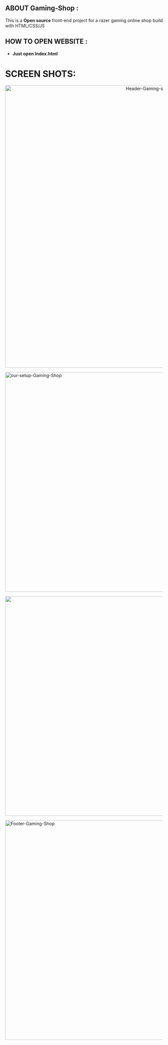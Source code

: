 ## ABOUT Gaming-Shop : 
This is a __Open source__  front-end project for a razer gaming online shop build with HTML/CSS/JS

## HOW TO OPEN WEBSITE :
- **Just open Index.html**


# SCREEN SHOTS:
<p align="center"> <img src="https://user-images.githubusercontent.com/87209891/233807799-aabbdee4-3029-40c6-bece-8bdf071642c7.png" alt="Header-Gaming-shop" width="900" hight="600"> </p>
<p align="left"> <img src="https://user-images.githubusercontent.com/87209891/233807802-f3a3aefd-2598-461d-86d8-7e55c902e50e.png" alt="our-setup-Gaming-Shop" width="700" hight="500"> </p>
<p align="right"> <img src="https://user-images.githubusercontent.com/87209891/233808033-067f720b-c182-4c57-80ae-92e737942830.png" alt="shoping-cart-Gaming-Shop" width="700" hight="500"> </p>
<p align="left"> <img src="https://user-images.githubusercontent.com/87209891/233807806-9ae4d296-ac72-4fa4-920f-6ea399c6bb4a.png" alt="Footer-Gaming-Shop" width="700" hight="500"> </p>

